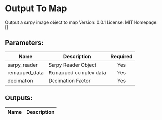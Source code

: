 # Output To Map
Output a sarpy image object to map
Version: 0.0.1
License: MIT
Homepage: []

## Parameters:
Name|Description|Required
---|---|:---:
sarpy_reader|Sarpy Reader Object|Yes
remapped_data|Remapped complex data|Yes
decimation|Decimation Factor|Yes

## Outputs:
Name|Description
---|---

